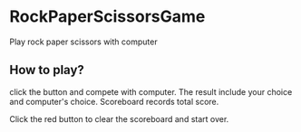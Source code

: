 # RockPaperScissorsGame
Play rock paper scissors with computer
## How to play?
click the button and compete with computer. The result include your choice and computer's choice. Scoreboard records total score.

Click the red button to clear the scoreboard and start over.


